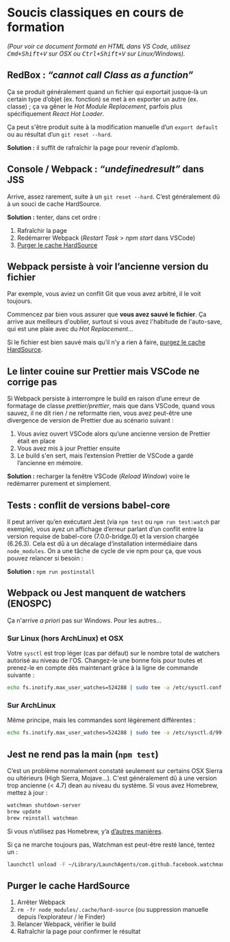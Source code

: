 # Soucis classiques en cours de formation

_(Pour voir ce document formaté en HTML dans VS Code, utilisez
<kbd>Cmd+Shift+V</kbd> sur OSX ou <kbd>Ctrl+Shift+V</kbd> sur Linux/Windows)._

## RedBox : _“cannot call Class as a function”_

Ça se produit généralement quand un fichier qui exportait jusque-là un certain
type d’objet (ex. fonction) se met à en exporter un autre (ex. classe) ; ça va
gêner le _Hot Module Replacement_, parfois plus spécifiquement _React Hot
Loader_.

Ça peut s'être produit suite à la modification manuelle d’un `export default` ou
au résultat d’un `git reset --hard`.

**Solution :** il suffit de rafraîchir la page pour revenir d’aplomb.

## Console / Webpack : _“undefinedresult”_ dans JSS

Arrive, assez rarement, suite à un `git reset --hard`. C’est généralement dû à
un souci de cache HardSource.

**Solution :** tenter, dans cet ordre :

1. Rafraîchir la page
2. Redémarrer Webpack (_Restart Task_ > _npm start_ dans VSCode)
3. [Purger le cache HardSource](#purger-le-cache-hardsource)

## Webpack persiste à voir l’ancienne version du fichier

Par exemple, vous aviez un conflit Git que vous avez arbitré, il le voit
toujours.

Commencez par bien vous assurer que **vous avez sauvé le fichier**. Ça arrive
aux meilleurs d'oublier, surtout si vous avez l'habitude de l'auto-save, qui est
une plaie avec du _Hot Replacement_…

Si le fichier est bien sauvé mais qu’il n’y a rien à faire, [purgez le cache HardSource](#purger-le-cache-hardsource).

## Le linter couine sur Prettier mais VSCode ne corrige pas

Si Webpack persiste à interrompre le build en raison d’une erreur de formatage
de classe _prettier/prettier_, mais que dans VSCode, quand vous sauvez, il ne
dit rien / ne reformatte rien, vous avez peut-être une divergence de version de
Prettier due au scénario suivant :

1. Vous aviez ouvert VSCode alors qu’une ancienne version de Prettier était en place
2. Vous avez mis à jour Prettier ensuite
3. Le build s'en sert, mais l’extension Prettier de VSCode a gardé l’ancienne en
   mémoire.

**Solution :** recharger la fenêtre VSCode (_Reload Window_) voire le redémarrer
purement et simplement.

## Tests : conflit de versions babel-core

Il peut arriver qu’en exécutant Jest (via `npm test` ou `npm run test:watch` par
exemple), vous ayez un affichage d’erreur parlant d’un conflit entre la version
requise de babel-core (7.0.0-bridge.0) et la version chargée (6.26.3). Cela est
dû à un décalage d’installation intermédiaire dans `node_modules`. On a une
tâche de cycle de vie npm pour ça, que vous pouvez relancer si besoin :

**Solution :** `npm run postinstall`

## Webpack ou Jest manquent de watchers (ENOSPC)

Ça n'arrive _a priori_ pas sur Windows. Pour les autres…

### Sur Linux (hors ArchLinux) et OSX

Votre `sysctl` est trop léger (cas par défaut) sur le nombre total de watchers
autorisé au niveau de l'OS. Changez-le une bonne fois pour toutes et prenez-le
en compte dès maintenant grâce à la ligne de commande suivante :

```bash
echo fs.inotify.max_user_watches=524288 | sudo tee -a /etc/sysctl.conf && sudo sysctl -p
```

### Sur ArchLinux

Même principe, mais les commandes sont légèrement différentes :

```bash
echo fs.inotify.max_user_watches=524288 | sudo tee -a /etc/sysctl.d/99-sysctl.conf && sudo sysctl --system
```

## Jest ne rend pas la main (`npm test`)

C’est un problème normalement constaté seulement sur certains OSX Sierra ou
ultérieurs (High Sierra, Mojave…). C'est généralement dû à une version trop
ancienne (< 4.7) dean au niveau du système. Si vous avez Homebrew, mettez à jour :

```bash
watchman shutdown-server
brew update
brew reinstall watchman
```

Si vous n’utilisez pas Homebrew, y’a [d’autres
manières](https://facebook.github.io/watchman/docs/install.html#build-install).

Si ça ne marche toujours pas, Watchman est peut-être resté lancé, tentez un :

```bash
launchctl unload -F ~/Library/LaunchAgents/com.github.facebook.watchman.plist
```

## Purger le cache HardSource

1. Arrêter Webpack
2. `rm -fr node_modules/.cache/hard-source` (ou suppression manuelle depuis
   l’explorateur / le Finder)
3. Relancer Webpack, vérifier le build
4. Rafraîchir la page pour confirmer le résultat
